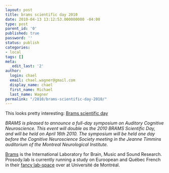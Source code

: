 ```yaml
---
layout: post
title: brams scientific day 2010
date: 2010-04-13 13:12:53.000000000 -04:00
type: post
parent_id: '0'
published: true
password: ''
status: publish
categories:
- local
tags: []
meta:
  _edit_last: '2'
author:
  login: chael
  email: chael.wagner@gmail.com
  display_name: chael
  first_name: Michael
  last_name: Wagner
permalink: "/2010/brams-scientific-day-2010/"
---
```

This looks pretty interesting: [Brams scientific day](http://www.brams.org/events/brams-annual-scientific-day-1/scientific-day-2010)

_BRAMS is pleased to announce a full-day symposium on Auditory Cognitive Neuroscience. This event will double as the 2010 BRAMS Scientific Day, and will be held on April 16th 2010. The symposium will be held one day before the Cognitive Neuroscience Society meeting in the Jeanne Timmins auditorium of the Montreal Neurological Institute._

[Brams](http://www.brams.org/) is the International Laboratory for Brain, Music and Sound Research. Prosody.lab is currently running a study on Euroopean and Québec French in their [fancy lab-space](http://www.brams.org/about/benefits) over at Université de Montréal.

